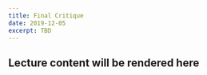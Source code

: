 ```yaml
---
title: Final Critique
date: 2019-12-05
excerpt: TBD
---
```

## Lecture content will be rendered here